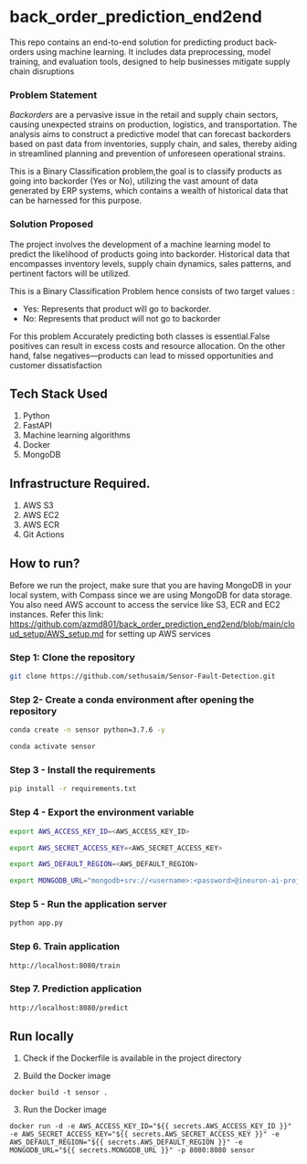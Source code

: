 # back_order_prediction_end2end
This repo contains an end-to-end solution for predicting product back-orders using machine learning. It includes data preprocessing, model training, and evaluation tools, designed to help businesses mitigate supply chain disruptions


### Problem Statement

*Backorders* are a pervasive issue in the retail and supply chain sectors, causing unexpected strains on production, logistics, and transportation. The analysis aims to construct a predictive model that can forecast backorders based on past data from inventories, supply chain, and sales, thereby aiding in streamlined planning and prevention of unforeseen operational strains. 

This is a Binary Classification problem,the goal is to classify products as going into backorder (Yes or No), utilizing the vast amount of data generated by ERP systems, which contains a wealth of historical data that can be harnessed for this purpose.

### Solution Proposed 

The project involves the development of a machine learning model to predict the likelihood of products going into backorder. Historical data that encompasses inventory levels, supply chain dynamics, sales patterns, and pertinent factors will be utilized.

This is a Binary Classification Problem hence consists of two target values :

* Yes: Represents that product will go to backorder.  
* No: Represents that product will not go to backorder

For this problem Accurately predicting both classes is essential.False positives can result in excess costs and resource allocation. On the other hand, false negatives—products can lead to missed opportunities and customer dissatisfaction

## Tech Stack Used

1. Python 
2. FastAPI 
3. Machine learning algorithms
4. Docker
5. MongoDB

## Infrastructure Required.

1. AWS S3
2. AWS EC2
3. AWS ECR
4. Git Actions

## How to run?

Before we run the project, make sure that you are having MongoDB in your local system, with Compass since we are using MongoDB for data storage. You also need AWS account to access the service like S3, ECR and EC2 instances. 
Refer this link: https://github.com/azmd801/back_order_prediction_end2end/blob/main/cloud_setup/AWS_setup.md
for setting up AWS services

### Step 1: Clone the repository

```bash
git clone https://github.com/sethusaim/Sensor-Fault-Detection.git
```

### Step 2- Create a conda environment after opening the repository

```bash
conda create -n sensor python=3.7.6 -y
```

```bash
conda activate sensor
```

### Step 3 - Install the requirements

```bash
pip install -r requirements.txt
```

### Step 4 - Export the environment variable

```bash
export AWS_ACCESS_KEY_ID=<AWS_ACCESS_KEY_ID>

export AWS_SECRET_ACCESS_KEY=<AWS_SECRET_ACCESS_KEY>

export AWS_DEFAULT_REGION=<AWS_DEFAULT_REGION>

export MONGODB_URL="mongodb+srv://<username>:<password>@ineuron-ai-projects.7eh1w4s.mongodb.net/?retryWrites=true&w=majority"

```

### Step 5 - Run the application server

```bash
python app.py
```

### Step 6. Train application

```bash
http://localhost:8080/train

```

### Step 7. Prediction application

```bash
http://localhost:8080/predict

```

## Run locally

1. Check if the Dockerfile is available in the project directory

2. Build the Docker image

```
docker build -t sensor . 

```

3. Run the Docker image

```
docker run -d -e AWS_ACCESS_KEY_ID="${{ secrets.AWS_ACCESS_KEY_ID }}" -e AWS_SECRET_ACCESS_KEY="${{ secrets.AWS_SECRET_ACCESS_KEY }}" -e AWS_DEFAULT_REGION="${{ secrets.AWS_DEFAULT_REGION }}" -e MONGODB_URL="${{ secrets.MONGODB_URL }}" -p 8080:8080 sensor
```
